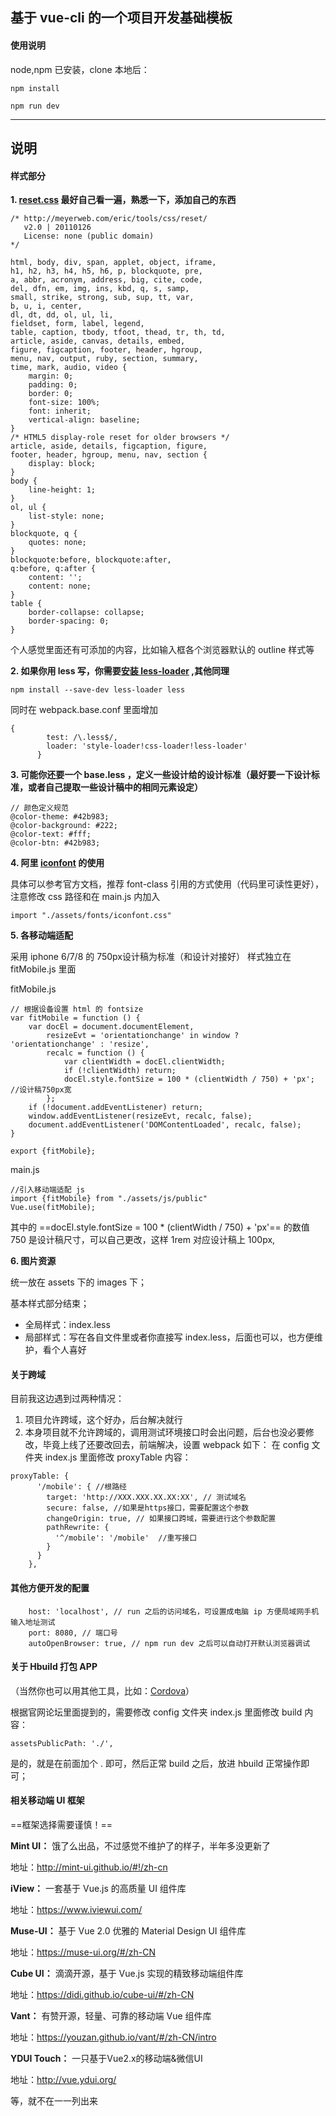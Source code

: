## 基于 vue-cli 的一个项目开发基础模板#### 使用说明node,npm 已安装，clone 本地后：```npm installnpm run dev```---## 说明#### 样式部分**1. [reset.css](https://meyerweb.com/eric/tools/css/reset//) 最好自己看一遍，熟悉一下，添加自己的东西** ```/* http://meyerweb.com/eric/tools/css/reset/    v2.0 | 20110126   License: none (public domain)*/html, body, div, span, applet, object, iframe,h1, h2, h3, h4, h5, h6, p, blockquote, pre,a, abbr, acronym, address, big, cite, code,del, dfn, em, img, ins, kbd, q, s, samp,small, strike, strong, sub, sup, tt, var,b, u, i, center,dl, dt, dd, ol, ul, li,fieldset, form, label, legend,table, caption, tbody, tfoot, thead, tr, th, td,article, aside, canvas, details, embed, figure, figcaption, footer, header, hgroup, menu, nav, output, ruby, section, summary,time, mark, audio, video {	margin: 0;	padding: 0;	border: 0;	font-size: 100%;	font: inherit;	vertical-align: baseline;}/* HTML5 display-role reset for older browsers */article, aside, details, figcaption, figure, footer, header, hgroup, menu, nav, section {	display: block;}body {	line-height: 1;}ol, ul {	list-style: none;}blockquote, q {	quotes: none;}blockquote:before, blockquote:after,q:before, q:after {	content: '';	content: none;}table {	border-collapse: collapse;	border-spacing: 0;}```个人感觉里面还有可添加的内容，比如输入框各个浏览器默认的 outline 样式等**2. 如果你用 less 写，你需要[安装 less-loader](https://note.youdao.com/) ,其他同理** ```npm install --save-dev less-loader less```同时在 webpack.base.conf 里面增加```{        test: /\.less$/,        loader: 'style-loader!css-loader!less-loader'      }```**3. 可能你还要一个 base.less ，定义一些设计给的设计标准（最好要一下设计标准，或者自己提取一些设计稿中的相同元素设定）**```// 颜色定义规范@color-theme: #42b983;@color-background: #222;@color-text: #fff;@color-btn: #42b983;```**4. 阿里 [iconfont](http://www.iconfont.cn/help/detail?spm=a313x.7781069.1998910419.15&helptype=code) 的使用**具体可以参考官方文档，推荐 font-class 引用的方式使用（代码里可读性更好），注意修改 css 路径和在 main.js 内加入```import "./assets/fonts/iconfont.css"```**5. 各移动端适配**采用 iphone 6/7/8 的 750px设计稿为标准（和设计对接好）样式独立在 fitMobile.js 里面fitMobile.js```// 根据设备设置 html 的 fontsizevar fitMobile = function () {    var docEl = document.documentElement,        resizeEvt = 'orientationchange' in window ? 'orientationchange' : 'resize',        recalc = function () {            var clientWidth = docEl.clientWidth;            if (!clientWidth) return;            docEl.style.fontSize = 100 * (clientWidth / 750) + 'px'; //设计稿750px宽        };    if (!document.addEventListener) return;    window.addEventListener(resizeEvt, recalc, false);    document.addEventListener('DOMContentLoaded', recalc, false);}export {fitMobile};```main.js ```//引入移动端适配 jsimport {fitMobile} from "./assets/js/public"Vue.use(fitMobile);```其中的 ==docEl.style.fontSize = 100 * (clientWidth / 750) + 'px'== 的数值 750 是设计稿尺寸，可以自己更改，这样 1rem 对应设计稿上 100px,**6. 图片资源**统一放在 assets 下的 images 下；基本样式部分结束；- 全局样式：index.less- 局部样式：写在各自文件里或者你直接写 index.less，后面也可以，也方便维护，看个人喜好#### 关于跨域目前我这边遇到过两种情况：1. 项目允许跨域，这个好办，后台解决就行2. 本身项目就不允许跨域的，调用测试环境接口时会出问题，后台也没必要修改，毕竟上线了还要改回去，前端解决，设置 webpack 如下：在 config 文件夹 index.js 里面修改 proxyTable 内容：```proxyTable: {      '/mobile': { //根路经        target: 'http://XXX.XXX.XX.XX:XX', // 测试域名        secure: false, //如果是https接口，需要配置这个参数        changeOrigin: true, // 如果接口跨域，需要进行这个参数配置        pathRewrite: {          '^/mobile': '/mobile'  //重写接口        }      }    },```#### 其他方便开发的配置```    host: 'localhost', // run 之后的访问域名，可设置成电脑 ip 方便局域网手机输入地址测试    port: 8080, // 端口号    autoOpenBrowser: true, // npm run dev 之后可以自动打开默认浏览器调试```#### 关于 Hbuild 打包 APP（当然你也可以用其他工具，比如：[Cordova](http://cordova.axuer.com/)）根据官网论坛里面提到的，需要修改 config 文件夹 index.js 里面修改 build 内容：```assetsPublicPath: './',```是的，就是在前面加个 .  即可，然后正常 build 之后，放进 hbuild 正常操作即可；#### 相关移动端 UI 框架==框架选择需要谨慎！==**Mint UI：**饿了么出品，不过感觉不维护了的样子，半年多没更新了地址：http://mint-ui.github.io/#!/zh-cn **iView：**一套基于 Vue.js 的高质量 UI 组件库地址：https://www.iviewui.com/**Muse-UI：**基于 Vue 2.0 优雅的 Material Design UI 组件库地址：https://muse-ui.org/#/zh-CN**Cube UI：**滴滴开源，基于 Vue.js 实现的精致移动端组件库地址：https://didi.github.io/cube-ui/#/zh-CN**Vant：**有赞开源，轻量、可靠的移动端 Vue 组件库地址：https://youzan.github.io/vant/#/zh-CN/intro**YDUI Touch：**一只基于Vue2.x的移动端&微信UI地址：http://vue.ydui.org/等，就不在一一列出来